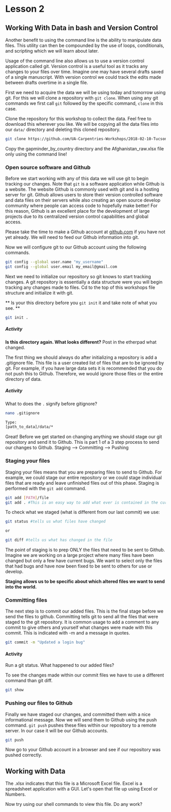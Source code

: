 # Lesson 2

## Working With Data in bash and Version Control

Another benefit to using the command line is the ability to manipulate data files.  This utility can then be compounded by the use of loops, conditionals, and scripting which we will learn about later.  

Usage of the command line also allows us to use a version control application called git.  Version control is a useful tool as it tracks any changes to your files over time.  Imagine one may have several drafts saved of a single manuscript.  With version control we could track the edits made between drafts overtime in a single file.   

First we need to acquire the data we will be using today and tomorrow using git.  For this we will clone a repository with `git clone`.  When using any git commands we first call `git` followed by the specific command, `clone` in this case.

Clone the repository for this workshop to collect the data.  Feel free to download this wherever you like.  We will be copying all the data files into our `data/` directory and deleting this cloned repository.
```bash
git clone https://github.com/UA-Carpentries-Workshops/2018-02-10-Tucson.git
```   

Copy the gapminder_by_country directory and the Afghanistan_raw.xlsx file only using the command line!

### Open source software and Github
Before we start working with any of this data we will use git to begin tracking our changes.  Note that `git` is a software application while Github is a website.  The website Github is commonly used with git and is a hosting server for git.  Github allows users to store their version controlled software and data files on their servers while also creating an open source develop community where people can access code to hopefully make better!  For this reason, Github is an excellent place for the development of large projects due to its centralized version control capabilities and global access.

Please take the time to make a Github account at [github.com](https://github.com/) if you have not yet already.  We will need to feed our Github information into git.

Now we will configure git to our Github account using the following commands.

```bash
git config --global user.name "my_username"
git config --global user.email my_email@gmail.com
``` 

Next we need to initialize our repository so git knows to start tracking changes.  A git repository is essentially a data structure were you will begin tracking any changes made to files.  Cd to the top of this workshops file structure and initialize it with git.  

** ls your this directory before you `git init` it and take note of what you see. **

```bash
git init .
```  

##### Activity
**ls this directory again.  What looks different?**
Post in the etherpad what changed.


The first thing we should always do after initializing a repository is add a .gitignore file.  This file is a user created list of files that are to be ignored by git.  For example, if you have large data sets it is recommended that you do not push this to Github.  Therefore, we would ignore those files or the entire directory of data.

##### Activity
What to does the `.` signify before gitignore?

```bash
nano .gitignore

Type:
[path_to_data]/data/*
```

Great!  Before we get started on changing anything we should stage our git repository and send it to Github. This is part 1 of a 3 step process to send our changes to Github.  Staging --> Committing --> Pushing

### Staging your files

Staging your files means that you are preparing files to send to Github.  For example, we could stage our entire repository or we could stage individual files that are ready and leave unfinished files out of this phase. Staging is performed with the `git add` command.

```bash
git add [PATH]/file
git add . #This is an easy way to add what ever is contained in the current directory, and anything downstream
``` 

To check what we staged (what is different from our last commit) we use:

```bash
git status #tells us what files have changed

or

git diff #tells us what has changed in the file
```


The point of staging is to prep ONLY the files that need to be sent to Github.  Imagine we are working on a large project where many files have been changed but only a few have current bugs.  We want to select only the files that had bugs and have now been fixed to be sent to others for use or develop.  

**Staging allows us to be specific about which altered files we want to send into the world.**  

### Committing files

The next step is to commit our added files.  This is the final stage before we send the files to github.  Committing tells git to send all the files that were staged to the git repository.  It is common usage to add a comment to any commit to give others and yourself what changes were made with this commit.  This is indicated with -m and a message in quotes. 

```bash
git commit -m "Updated a login bug"
``` 

#### Activity
Run a git status.  What happened to our added files?

To see the changes made within our commit files we have to use a different command than git diff.

```bash
git show
```

### Pushing our files to Github

Finally we have staged our changes, and committed them with a nice informational message.  Now we will send them to Github using the push command.  `git push` pushes these files within our repository to a remote server. In our case it will be our Github accounts.

```bash
git push
```

Now go to your Github account in a browser and see if our repository was pushed correctly.


## Working with Data


The .xlsx indicates that this file is a Microsoft Excel file.  Excel is a spreadsheet application with a GUI.  Let's open that file up using Excel or Numbers.

Now try using our shell commands to view this file.  Do any work?



